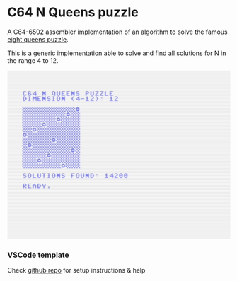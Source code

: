 # C64 N Queens puzzle
A C64-6502 assembler implementation of an algorithm to solve the famous [eight queens puzzle](https://en.wikipedia.org/wiki/Eight_queens_puzzle).

This is a generic implementation able to solve and find all solutions for N in the range 4 to 12.

![Solution](img/Queen.png)


### VSCode template

Check [github repo](https://github.com/Esshahn/acme-assembly-vscode-template) for setup instructions & help

